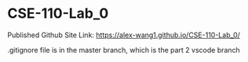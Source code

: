 # CSE-110-Lab_0

Published Github Site Link: https://alex-wang1.github.io/CSE-110-Lab_0/

.gitignore file is in the master branch, which is the part 2 vscode branch

